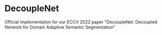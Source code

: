 # DecoupleNet
Official implementation for our ECCV 2022 paper "DecoupleNet: Decoupled Network for Domain Adaptive Semantic Segmentation"
